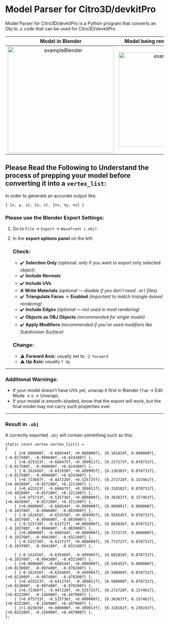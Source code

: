 # Model Parser for Citro3D/devkitPro
Model Parser for Citro3D/devkitPro is a Python program that converts an Obj to .c code that can be used for Citro3D/devkitPro

Model in Blender             |  Model being rendered via Citro3D 
:-------------------------:|:-------------------------:
<img width="337" alt="exampleBlender" src="https://github.com/user-attachments/assets/7763154b-0818-407b-b423-796f7fd6bca9" /> | <img width="300" alt="example3ds" src="https://github.com/user-attachments/assets/6c63945e-4f16-41bd-a648-52280b7a87c6" />

## Please Read the Following to Understand the process of prepping your model before converting it into a ``vertex_list``:

In order to generate an accurate output like:

```{ {x, y, z}, {u, v}, {nx, ny, nz} }```

### Please use the Blender Export Settings:

1. Go to `File` → `Export` → `Wavefront (.obj)`

2. In the **export options panel** on the left:
     ### Check:
   * ✔️ **Selection Only** (optional: only if you want to export only selected object)
   * ✔️ **Include Normals**
   * ✔️ **Include UVs**
   * ❌ **Write Materials** *(optional — disable if you don’t need `.mtl` files)*
   * ✔️ **Triangulate Faces** → **Enabled** *(important to match triangle-based rendering)*
   * ✔️ **Include Edges** *(optional — not used in most rendering)*
   * ✔️ **Objects as OBJ Objects** *(recommended for single model)*
   * ✔️ **Apply Modifiers** *(recommended if you've used modifiers like Subdivision Surface)*
   ### Change:
   * ⚠️ **Forward Axis:** usually set to `-Z Forward`
   * ⚠️ **Up Axis:** usually `Y Up`

---
### Additional Warnings:

* If your model doesn’t have UVs yet, unwrap it first in Blender (`Tab` → Edit Mode → `U` → Unwrap).
* If your model is smooth-shaded, know that the export will work, but the final model may not carry such properties over.
---

### Result in `.obj`

A correctly exported `.obj` will contain something such as this:

```plaintext
static const vertex vertex_list[] =
{
	{ {+0.000000f, -0.668544f, +0.000000f}, {0.181819f, 0.000000f}, {-0.017500f, -0.999600f, +0.024300f} },
	{ {+0.425323f, -0.668475f, +0.309011f}, {0.227273f, 0.078731f}, {-0.017500f, -0.999600f, +0.024300f} },
	{ {-0.162456f, -0.653558f, +0.499995f}, {0.136365f, 0.078731f}, {-0.017500f, -0.999600f, +0.024300f} },
	{ {+0.723607f, -0.447220f, +0.525725f}, {0.272728f, 0.157461f}, {+0.402600f, -0.857200f, +0.321100f} },
	{ {+0.425323f, -0.668475f, +0.309011f}, {0.318182f, 0.078731f}, {+0.402600f, -0.857200f, +0.321100f} },
	{ {+0.975733f, -0.525736f, +0.000000f}, {0.363637f, 0.157461f}, {+0.402600f, -0.857200f, +0.321100f} },
	{ {+0.000000f, -0.668544f, +0.000000f}, {0.909091f, 0.000000f}, {-0.103700f, -0.994600f, -0.003900f} },
	{ {-0.162456f, -0.653558f, +0.499995f}, {0.954545f, 0.078731f}, {-0.103700f, -0.994600f, -0.003900f} },
	{ {-0.525730f, -0.613727f, +0.000000f}, {0.863636f, 0.078731f}, {-0.103700f, -0.994600f, -0.003900f} },
	{ {+0.000000f, -0.668544f, +0.000000f}, {0.727273f, 0.000000f}, {-0.103700f, -0.994100f, -0.032100f} },
	{ {-0.525730f, -0.613727f, +0.000000f}, {0.772727f, 0.078731f}, {-0.103700f, -0.994100f, -0.032100f} },
	
	{ {-0.162456f, -0.635469f, -0.499995f}, {0.681818f, 0.078731f}, {-0.103700f, -0.994100f, -0.032100f} },
	{ {+0.000000f, -0.668544f, +0.000000f}, {0.545455f, 0.000000f}, {+0.013000f, -0.997400f, -0.070200f} },
	{ {-0.162456f, -0.635469f, -0.499995f}, {0.590909f, 0.078731f}, {+0.013000f, -0.997400f, -0.070200f} },
	{ {+0.425323f, -0.641274f, -0.309011f}, {0.500000f, 0.078731f}, {+0.013000f, -0.997400f, -0.070200f} },
	{ {+0.723607f, -0.447220f, +0.525725f}, {0.272728f, 0.157461f}, {+0.832200f, -0.326900f, +0.447900f} },
	{ {+0.975733f, -0.525736f, +0.000000f}, {0.363637f, 0.157461f}, {+0.832200f, -0.326900f, +0.447900f} },
	{ {+1.015939f, +0.000000f, +0.309013f}, {0.318182f, 0.236191f}, {+0.832200f, -0.326900f, +0.447900f} },
};
```
